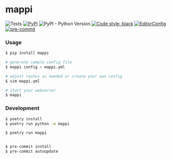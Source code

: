 # mappi

![Tests](https://github.com/bmwant/mappi/actions/workflows/tests.yml/badge.svg)
[![PyPI](https://img.shields.io/pypi/v/mappi)](https://pypi.org/project/mappi/)
![PyPI - Python Version](https://img.shields.io/pypi/pyversions/mappi)
[![Code style: black](https://img.shields.io/badge/code%20style-black-000000.svg)](https://github.com/psf/black)
[![EditorConfig](https://img.shields.io/badge/-EditorConfig-grey?logo=editorconfig)](https://editorconfig.org/)
[![pre-commit](https://img.shields.io/badge/pre--commit-enabled-brightgreen?logo=pre-commit&logoColor=white)](https://github.com/pre-commit/pre-commit)

### Usage

```bash
$ pip install mappi

# generate sample config file
$ mappi config > mappi.yml

# adjust routes as needed or create your own config
$ vim mappi.yml

# start your webserver
$ mappi
```

### Development

```bash
$ poetry install
$ poetry run python -m mappi

$ poetry run mappi


$ pre-commit install
$ pre-commit autoupdate
```
